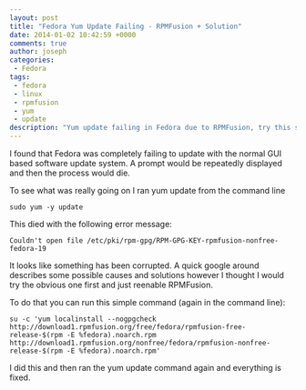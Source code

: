 ```yaml
---
layout: post
title: "Fedora Yum Update Failing - RPMFusion + Solution"
date: 2014-01-02 10:42:59 +0000
comments: true
author: joseph
categories: 
 - Fedora
tags: 
 - fedora
 - linux
 - rpmfusion
 - yum
 - update
description: "Yum update failing in Fedora due to RPMFusion, try this solution"
---
```


I found that Fedora was completely failing to update with the normal GUI based software update system. A prompt would be repeatedly displayed and then the process would die.

To see what was really going on I ran yum update from the command line

```
sudo yum -y update
```

This died with the following error message:

```
Couldn't open file /etc/pki/rpm-gpg/RPM-GPG-KEY-rpmfusion-nonfree-fedora-19
```

It looks like something has been corrupted. A quick google around describes some possible causes and solutions however I thought I would try the obvious one first and just reenable RPMFusion.

To do that you can run this simple command (again in the command line):

```
su -c 'yum localinstall --nogpgcheck http://download1.rpmfusion.org/free/fedora/rpmfusion-free-release-$(rpm -E %fedora).noarch.rpm http://download1.rpmfusion.org/nonfree/fedora/rpmfusion-nonfree-release-$(rpm -E %fedora).noarch.rpm'
```

I did this and then ran the yum update command again and everything is fixed.
